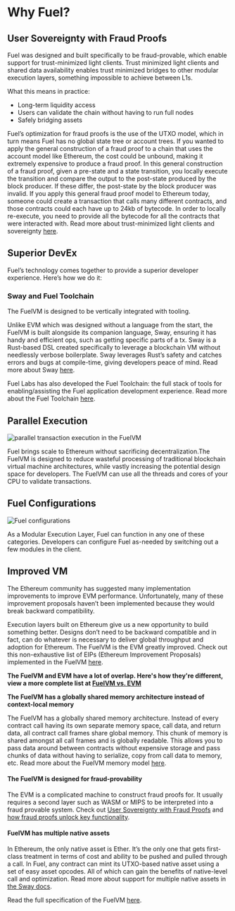 # Why Fuel?

## User Sovereignty with Fraud Proofs

Fuel was designed and built specifically to be fraud-provable, which enable support for trust-minimized light clients. Trust minimized light clients and shared data availability enables trust minimized bridges to other modular execution layers, something impossible to achieve between L1s.

What this means in practice:

- Long-term liquidity access
- Users can validate the chain without having to run full nodes
- Safely bridging assets

Fuel’s optimization for fraud proofs is the use of the UTXO model, which in turn means Fuel has no global state tree or account trees. If you wanted to apply the general construction of a fraud proof to a chain that uses the account model like Ethereum, the cost could be unbound, making it extremely expensive to produce a fraud proof. In this general construction of a fraud proof, given a pre-state and a state transition, you locally execute the transition and compare the output to the post-state produced by the block producer. If these differ, the post-state by the block producer was invalid. If you apply this general fraud proof model to Ethereum today, someone could create a transaction that calls many different contracts, and those contracts could each have up to 24kb of bytecode. In order to locally re-execute, you need to provide all the bytecode for all the contracts that were interacted with.
Read more about trust-minimized light clients and sovereignty [here](/docs/about-fuel/the-modular-movement).

## Superior DevEx

Fuel’s technology comes together to provide a superior developer experience. Here’s how we do it:

### Sway and Fuel Toolchain

The FuelVM is designed to be vertically integrated with tooling.

Unlike EVM which was designed without a language from the start, the FuelVM is built alongside its companion language, Sway, ensuring it has handy and efficient ops, such as getting specific parts of a tx. Sway is a Rust-based DSL created specifically to leverage a blockchain VM without needlessly verbose boilerplate. Sway leverages Rust’s safety and catches errors and bugs at compile-time, giving developers peace of mind. Read more about Sway [here](/docs/sway).

Fuel Labs has also developed the Fuel Toolchain: the full stack of tools for enabling/assisting the Fuel application development experience. Read more about the Fuel Toolchain [here](/docs/about-fuel/toolchain).

## Parallel Execution

![parallel transaction execution in the FuelVM](/images/fuel-parallel.png)

Fuel brings scale to Ethereum without sacrificing decentralization.The FuelVM is designed to reduce wasteful processing of traditional blockchain virtual machine architectures, while vastly increasing the potential design space for developers. The FuelVM can use all the threads and cores of your CPU to validate transactions.

## Fuel Configurations

![Fuel configurations](/images/configs.png)

As a Modular Execution Layer, Fuel can function in any one of these categories. Developers can configure Fuel as-needed by switching out a few modules in the client.

## Improved VM

The Ethereum community has suggested many implementation improvements to improve EVM performance. Unfortunately, many of these improvement proposals haven’t been implemented because they would break backward compatibility.

Execution layers built on Ethereum give us a new opportunity to build something better. Designs don’t need to be backward compatible and in fact, can do whatever is necessary to deliver global throughput and adoption for Ethereum. The FuelVM is the EVM greatly improved. Check out this non-exhaustive list of EIPs (Ethereum Improvement Proposals) implemented in the FuelVM [here](/docs/about-fuel).

**The FuelVM and EVM have a lot of overlap. Here's how they're different, view a more complete list at [FuelVM vs. EVM](/docs/about-fuel/fuelvm/vs-evm)**

**The FuelVM has a globally shared memory architecture instead of context-local memory**

The FuelVM has a globally shared memory architecture. Instead of every contract call having its own separate memory space, call data, and return data, all contract call frames share global memory. This chunk of memory is shared amongst all call frames and is globally readable. This allows you to pass data around between contracts without expensive storage and pass chunks of data without having to serialize, copy from call data to memory, etc. Read more about the FuelVM memory model [here](/docs/about-fuel/fuelvm/memory-model).

#### The FuelVM is designed for fraud-provability

The EVM is a complicated machine to construct fraud proofs for. It usually requires a second layer such as WASM or MIPS to be interpreted into a fraud provable system. Check out [User Sovereignty with Fraud Proofs](/docs/about-fuel/fuelvm/fraud-proofs) and [how fraud proofs unlock key functionality](/docs/about-fuel/the-modular-movement).

#### FuelVM has multiple native assets

In Ethereum, the only native asset is Ether. It’s the only one that gets first-class treatment in terms of cost and ability to be pushed and pulled through a call. In Fuel, any contract can mint its UTXO-based native asset using a set of easy asset opcodes. All of which can gain the benefits of native-level call and optimization. Read more about support for multiple native assets in [the Sway docs](/docs/sway/blockchain-development/native_assets).

Read the full specification of the FuelVM [here](/docs/specs/vm). 
